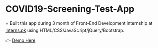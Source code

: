 # COVID19-Screening-Test-App
⭐ Built this app during 3 month of Front-End Development internship at [interns.pk](https://interns.pk/) using HTML/CSS/JavaScript/jQuery/Bootstrap.

👉 [Demo Here](https://ishratUmar18.github.io/COVID19-Screening-Test-App/)
